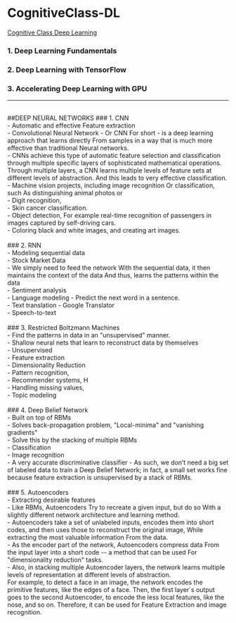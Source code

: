 # CognitiveClass-DL
<a href='https://cognitiveclass.ai/learn/deep-learning/'>Cognitive Class Deep Learning</a><br>
### 1. Deep Learning Fundamentals<br>
### 2. Deep Learning with TensorFlow<br>
### 3. Accelerating Deep Learning with GPU<br>

<hr>
<br>
##DEEP NEURAL NETWORKS
### 1. CNN<br>
	- Automatic and effective Feature extraction<br>
	- Convolutional Neural Network - Or CNN For short - is a deep learning approach that learns directly From samples in a way that is much more effective than traditional Neural networks. <br>
	- CNNs achieve this type of automatic feature selection and classification through multiple specific layers of sophisticated mathematical operations. Through multiple layers, a CNN learns multiple levels of feature sets at different levels of abstraction. And this leads to very effective classification. <br>
	- Machine vision projects, including image recognition Or classification, such As distinguishing animal photos or <br>
	- Digit recognition, <br>
	- Skin cancer classification. <br>
	- Object detection, For example real-time recognition of passengers in images captured by self-driving cars. <br>
	- Coloring black and white images, and creating art images.<br>
<br>
### 2. RNN<br>
	- Modeling sequential data <br>
	- Stock Market Data<br>
	- We simply need to feed the network With the sequential data, it then maintains the context of the data And thus, learns the patterns within the data<br>
	- Sentiment analysis<br>
	- Language modeling - Predict the next word in a sentence.<br>
	- Text translation - Google Translator<br>
	- Speech-to-text<br>
<br>
### 3. Restricted Boltzmann Machines<br>
	- Find the patterns in data in an "unsupervised" manner.<br>
	- Shallow neural nets that learn to reconstruct data by themselves<br>
	- Unsupervised<br>
		- Feature extraction<br>
		- Dimensionality Reduction<br>
		- Pattern recognition, <br>
		- Recommender systems, H<br>
		- Handling missing values, <br>
		- Topic modeling<br>
<br>
### 4. Deep Belief Network<br>
	- Built on top of RBMs<br>
	- Solves back-propagation problem, "Local-minima" and "vanishing gradients"<br>
	- Solve this by the stacking of multiple RBMs<br>
	- Classification<br>
		- Image recognition<br>
		- A very accurate discriminative classifier - As such, we don’t need a big set of labeled data to train a Deep Belief Network; in fact, a small set works fine because feature extraction is unsupervised by a stack of RBMs.<br>
<br>
### 5. Autoencoders<br>
	- Extracting desirable features<br>
	- Like RBMs, Autoencoders Try to recreate a given input, but do so With a slightly different network architecture and learning method.<br>
		- Autoencoders take a set of unlabeled inputs, encodes them into short codes, and then uses those to reconstruct the original image, While extracting the most valuable information From the data.<br>
		- As the encoder part of the network, Autoencoders compress data From the input layer into a short code -- a method that can be used For               "dimensionality reduction" tasks. <br>
		- Also, in stacking multiple Autoencoder layers, the network learns multiple levels of representation at different levels of abstraction. <br>
			For example, to detect a face in an image, the network encodes the primitive features, like the edges of a face. Then, the first layer`s output goes to the second Autoencoder, to encode the less local features, like the nose, and so on. Therefore, it can be used for Feature Extraction and image recognition.